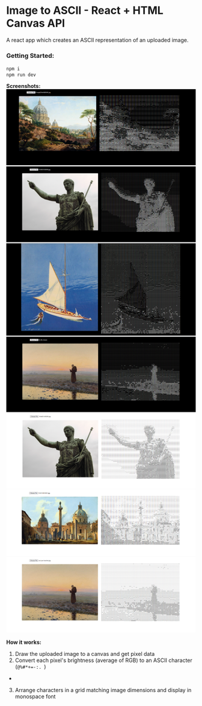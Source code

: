 # Image to ASCII - React + HTML Canvas API
A react app which creates an ASCII representation of an uploaded image.

### Getting Started:
```
npm i 
npm run dev
```

**Screenshots:**
<img src="https://github.com/ivaaak/React-Image-To-ASCII/blob/main/screenshots/1.png"></img>
<img src="https://github.com/ivaaak/React-Image-To-ASCII/blob/main/screenshots/2.png"></img>
<img src="https://github.com/ivaaak/React-Image-To-ASCII/blob/main/screenshots/3.png"></img>
<img src="https://github.com/ivaaak/React-Image-To-ASCII/blob/main/screenshots/4.png"></img>
<img src="https://raw.githubusercontent.com/ivaaak/React-Image-To-ASCII/main/screenshots/w1.png"></img>
<img src="https://raw.githubusercontent.com/ivaaak/React-Image-To-ASCII/main/screenshots/w2.png"></img>
<img src="https://raw.githubusercontent.com/ivaaak/React-Image-To-ASCII/main/screenshots/w3.png"></img>


**How it works:**

1. Draw the uploaded image to a canvas and get pixel data
2. Convert each pixel's brightness (average of RGB) to an ASCII character (`@%#*+=-:. `)
 - 
3. Arrange characters in a grid matching image dimensions and display in monospace font
